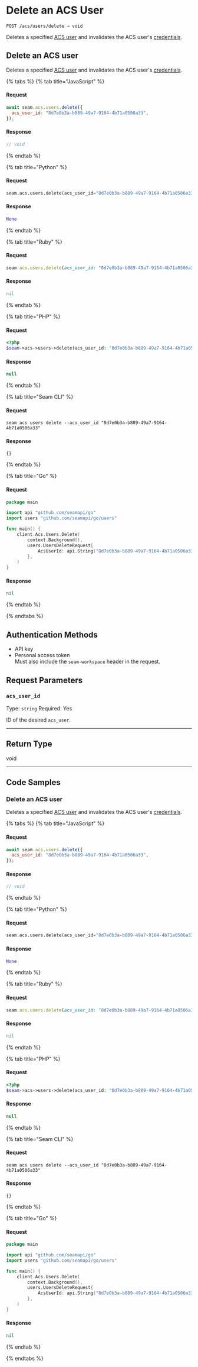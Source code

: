 # Delete an ACS User

```
POST /acs/users/delete ⇒ void
```

Deletes a specified [ACS user](https://docs.seam.co/latest/capability-guides/access-systems/user-management) and invalidates the ACS user's [credentials](../../../capability-guides/access-systems/managing-credentials.md).

## Delete an ACS user

Deletes a specified [ACS user](https://docs.seam.co/latest/capability-guides/access-systems/user-management) and invalidates the ACS user's [credentials](../../../capability-guides/access-systems/managing-credentials.md).

{% tabs %}
{% tab title="JavaScript" %}
#### Request

```javascript
await seam.acs.users.delete({
  acs_user_id: "8d7e0b3a-b889-49a7-9164-4b71a0506a33",
});
```

#### Response

```javascript
// void
```
{% endtab %}

{% tab title="Python" %}
#### Request

```python
seam.acs.users.delete(acs_user_id="8d7e0b3a-b889-49a7-9164-4b71a0506a33")
```

#### Response

```python
None
```
{% endtab %}

{% tab title="Ruby" %}
#### Request

```ruby
seam.acs.users.delete(acs_user_id: "8d7e0b3a-b889-49a7-9164-4b71a0506a33")
```

#### Response

```ruby
nil
```
{% endtab %}

{% tab title="PHP" %}
#### Request

```php
<?php
$seam->acs->users->delete(acs_user_id: "8d7e0b3a-b889-49a7-9164-4b71a0506a33");
```

#### Response

```php
null
```
{% endtab %}

{% tab title="Seam CLI" %}
#### Request

```seam_cli
seam acs users delete --acs_user_id "8d7e0b3a-b889-49a7-9164-4b71a0506a33"
```

#### Response

```seam_cli
{}
```
{% endtab %}

{% tab title="Go" %}
#### Request

```go
package main

import api "github.com/seamapi/go"
import users "github.com/seamapi/go/users"

func main() {
	client.Acs.Users.Delete(
		context.Background(),
		users.UsersDeleteRequest{
			AcsUserId: api.String("8d7e0b3a-b889-49a7-9164-4b71a0506a33"),
		},
	)
}
```

#### Response

```go
nil
```
{% endtab %}

{% endtabs %}

## Authentication Methods

- API key
- Personal access token
  <br>Must also include the `seam-workspace` header in the request.

## Request Parameters

### `acs_user_id`

Type: `string`
Required: Yes

ID of the desired `acs_user`.

***

## Return Type

void

***

## Code Samples
### Delete an ACS user

Deletes a specified [ACS user](https://docs.seam.co/latest/capability-guides/access-systems/user-management) and invalidates the ACS user's [credentials](../../../capability-guides/access-systems/managing-credentials.md).

{% tabs %}
{% tab title="JavaScript" %}
#### Request

```javascript
await seam.acs.users.delete({
  acs_user_id: "8d7e0b3a-b889-49a7-9164-4b71a0506a33",
});
```

#### Response

```javascript
// void
```
{% endtab %}

{% tab title="Python" %}
#### Request

```python
seam.acs.users.delete(acs_user_id="8d7e0b3a-b889-49a7-9164-4b71a0506a33")
```

#### Response

```python
None
```
{% endtab %}

{% tab title="Ruby" %}
#### Request

```ruby
seam.acs.users.delete(acs_user_id: "8d7e0b3a-b889-49a7-9164-4b71a0506a33")
```

#### Response

```ruby
nil
```
{% endtab %}

{% tab title="PHP" %}
#### Request

```php
<?php
$seam->acs->users->delete(acs_user_id: "8d7e0b3a-b889-49a7-9164-4b71a0506a33");
```

#### Response

```php
null
```
{% endtab %}

{% tab title="Seam CLI" %}
#### Request

```seam_cli
seam acs users delete --acs_user_id "8d7e0b3a-b889-49a7-9164-4b71a0506a33"
```

#### Response

```seam_cli
{}
```
{% endtab %}

{% tab title="Go" %}
#### Request

```go
package main

import api "github.com/seamapi/go"
import users "github.com/seamapi/go/users"

func main() {
	client.Acs.Users.Delete(
		context.Background(),
		users.UsersDeleteRequest{
			AcsUserId: api.String("8d7e0b3a-b889-49a7-9164-4b71a0506a33"),
		},
	)
}
```

#### Response

```go
nil
```
{% endtab %}

{% endtabs %}


